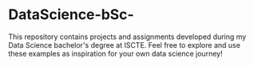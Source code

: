 # DataScience-bSc-
This repository contains projects and assignments developed during my Data Science bachelor's degree at ISCTE. Feel free to explore and use these examples as inspiration for your own data science journey!
